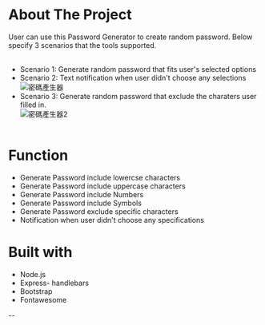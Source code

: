 # About The Project
User can use this Password Generator to create random password. Below specify 3 scenarios that the tools supported. </br></br>
- Scenario 1: Generate random password that fits user's selected options
- Scenario 2: Text notification when user didn't choose any selections </br>
![密碼產生器](https://i.giphy.com/media/v1.Y2lkPTc5MGI3NjExcmVlNjZpdWVjYnVmZWJ0aGJ6aGN0aTc0aXptZDRwY3p5MmdjeTk1eSZlcD12MV9pbnRlcm5hbF9naWZfYnlfaWQmY3Q9Zw/GJikDvWEqWgMAZPN5C/giphy.gif)
- Scenario 3: Generate random password that exclude the charaters user filled in.</br>
![密碼產生器2](https://i.giphy.com/media/v1.Y2lkPTc5MGI3NjExdHZkdmI2eXJ1c3F1N29oaWM5ejJjc3YwM2dsaXdrMGR1ZXljend4diZlcD12MV9pbnRlcm5hbF9naWZfYnlfaWQmY3Q9Zw/fV6WS4iOjcTn0Gk0bO/giphy.gif)
</br></br>

# Function
- Generate Password include lowercse characters
- Generate Password include uppercase characters
- Generate Password include Numbers
- Generate Password include Symbols
- Generate Password exclude specific characters
- Notification when user didn't choose any specifications

# Built with 
- Node.js
- Express- handlebars
- Bootstrap
- Fontawesome



--
